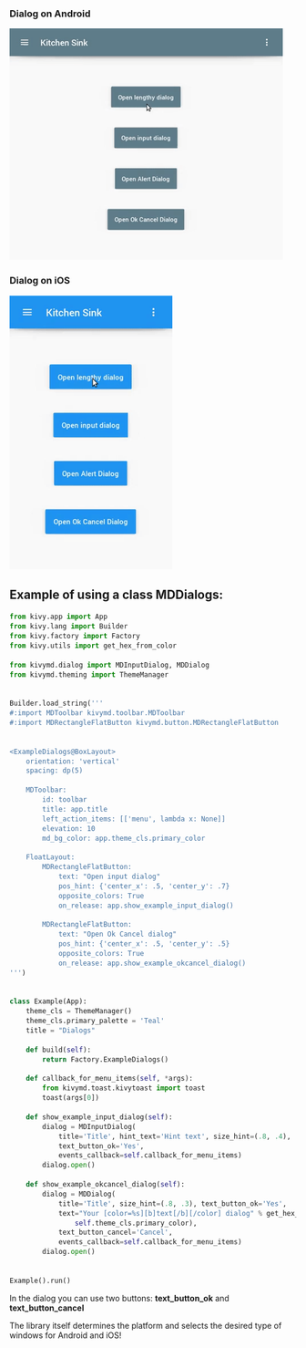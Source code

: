 ### Dialog on Android
![useranimationcard.gif](https://github.com/HeaTTheatR/KivyMD-data/blob/master/gallery/dialog.gif)

### Dialog on iOS
![useranimationcard.gif](https://github.com/HeaTTheatR/KivyMD-data/blob/master/gallery/dialog_ios.gif)
## Example of using a class MDDialogs:

```python
from kivy.app import App
from kivy.lang import Builder
from kivy.factory import Factory
from kivy.utils import get_hex_from_color

from kivymd.dialog import MDInputDialog, MDDialog
from kivymd.theming import ThemeManager


Builder.load_string('''
#:import MDToolbar kivymd.toolbar.MDToolbar
#:import MDRectangleFlatButton kivymd.button.MDRectangleFlatButton


<ExampleDialogs@BoxLayout>
    orientation: 'vertical'
    spacing: dp(5)

    MDToolbar:
        id: toolbar
        title: app.title
        left_action_items: [['menu', lambda x: None]]
        elevation: 10
        md_bg_color: app.theme_cls.primary_color

    FloatLayout:
        MDRectangleFlatButton:
            text: "Open input dialog"
            pos_hint: {'center_x': .5, 'center_y': .7}
            opposite_colors: True
            on_release: app.show_example_input_dialog()

        MDRectangleFlatButton:
            text: "Open Ok Cancel dialog"
            pos_hint: {'center_x': .5, 'center_y': .5}
            opposite_colors: True
            on_release: app.show_example_okcancel_dialog()
''')


class Example(App):
    theme_cls = ThemeManager()
    theme_cls.primary_palette = 'Teal'
    title = "Dialogs"

    def build(self):
        return Factory.ExampleDialogs()

    def callback_for_menu_items(self, *args):
        from kivymd.toast.kivytoast import toast
        toast(args[0])

    def show_example_input_dialog(self):
        dialog = MDInputDialog(
            title='Title', hint_text='Hint text', size_hint=(.8, .4),
            text_button_ok='Yes',
            events_callback=self.callback_for_menu_items)
        dialog.open()

    def show_example_okcancel_dialog(self):
        dialog = MDDialog(
            title='Title', size_hint=(.8, .3), text_button_ok='Yes',
            text="Your [color=%s][b]text[/b][/color] dialog" % get_hex_from_color(
                self.theme_cls.primary_color),
            text_button_cancel='Cancel',
            events_callback=self.callback_for_menu_items)
        dialog.open()


Example().run()
```

In the dialog you can use two buttons:
**text_button_ok** and **text_button_cancel**

The library itself determines the platform and selects the desired type of windows for Android and iOS!